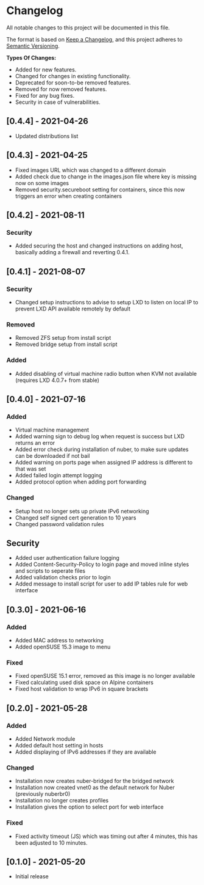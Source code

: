 # Changelog

All notable changes to this project will be documented in this file.

The format is based on [Keep a Changelog](https://keepachangelog.com/en/1.0.0/),
and this project adheres to [Semantic Versioning](https://semver.org/spec/v2.0.0.html).

**Types Of Changes:**

- Added for new features.
- Changed for changes in existing functionality.
- Deprecated for soon-to-be removed features.
- Removed for now removed features.
- Fixed for any bug fixes.
- Security in case of vulnerabilities.

## [0.4.4] - 2021-04-26

- Updated distributions list

## [0.4.3] - 2021-04-25

- Fixed images URL which was changed to a different domain
- Added check due to change in the images.json file where key is missing now on some images
- Removed security.secureboot setting for containers, since this now triggers an error when creating containers

## [0.4.2] - 2021-08-11

### Security

- Added securing the host and changed instructions on adding host, basically adding a firewall and reverting 0.4.1.

## [0.4.1] - 2021-08-07

### Security

- Changed setup instructions to advise to setup LXD to listen on local IP to prevent LXD API available remotely by default

### Removed

- Removed ZFS setup from install script
- Removed bridge setup from install script

### Added

- Added disabling of virtual machine radio button when KVM not available (requires LXD 4.0.7+ from stable)

## [0.4.0] - 2021-07-16

### Added

- Virtual machine management
- Added warning sign to debug log when request is success but LXD returns an error
- Added error check during installation of nuber, to make sure updates can be downloaded if not bail
- Added warning on ports page when assigned IP address is different to that was set
- Added failed login attempt logging
- Added protocol option when adding port forwarding

### Changed

- Setup host no longer sets up private IPv6 networking
- Changed self signed cert generation to 10 years
- Changed password validation rules

## Security

- Added user authentication failure logging
- Added Content-Security-Policy to login page and moved inline styles and scripts to seperate files
- Added validation checks prior to login
- Added message to install script for user to add IP tables rule for web interface

## [0.3.0] - 2021-06-16

### Added

- Added MAC address to networking
- Added openSUSE 15.3 image to menu

### Fixed

- Fixed openSUSE 15.1 error, removed as this image is no longer available
- Fixed calculating used disk space on Alpine containers
- Fixed host validation to wrap IPv6 in square brackets

## [0.2.0] - 2021-05-28

### Added

- Added Network module
- Added default host setting in hosts
- Added displaying of IPv6 addresses if they are available

### Changed

- Installation now creates nuber-bridged for the bridged network
- Installation now created vnet0 as the default network for Nuber (previously nuberbr0)
- Installation no longer creates profiles
- Installation gives the option to select port for web interface

### Fixed

- Fixed activity timeout (JS) which was timing out after 4 minutes, this has been adjusted to 10 minutes.

## [0.1.0] - 2021-05-20

- Initial release
